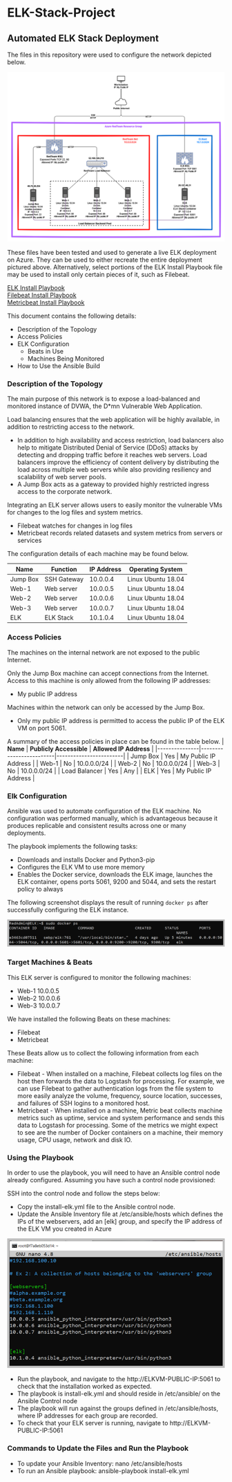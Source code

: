# ELK-Stack-Project

## Automated ELK Stack Deployment

The files in this repository were used to configure the network depicted below.

<img src="https://github.com/UCB-CyberSecurity-Cohort5/elk-stack-project-TrunkMonk/blob/main/images/AzureDockerELKstack.png" style="max-width: 100%;"/>

These files have been tested and used to generate a live ELK deployment on Azure. They can be used to either recreate the entire deployment pictured above. Alternatively, select portions of the ELK Install Playbook file may be used to install only certain pieces of it, such as Filebeat.

  <a href="https://github.com/UCB-CyberSecurity-Cohort5/elk-stack-project-TrunkMonk/blob/main/playbooks/install-elk.yml">ELK Install Playbook</a></br>
  <a href="https://github.com/UCB-CyberSecurity-Cohort5/elk-stack-project-TrunkMonk/blob/main/playbooks/filebeat-playbook.yml">Filebeat Install Playbook</a></br>
  <a href="https://github.com/UCB-CyberSecurity-Cohort5/elk-stack-project-TrunkMonk/blob/main/playbooks/metricbeat-playbook.yml">Metricbeat Install Playbook</a></br>

This document contains the following details:
- Description of the Topology
- Access Policies
- ELK Configuration
  - Beats in Use
  - Machines Being Monitored
- How to Use the Ansible Build


### Description of the Topology

The main purpose of this network is to expose a load-balanced and monitored instance of DVWA, the D*mn Vulnerable Web Application.

Load balancing ensures that the web application will be highly available, in addition to restricting access to the network.
- In addition to high availability and access restriction, load balancers also help to mitigate Distributed Denial of Service (DDoS) attacks by detecting and dropping traffic before it reaches web servers. Load balancers improve the efficiency of content delivery by distributing the load across multiple web servers while also providing resiliency and scalability of web server pools.
- A Jump Box acts as a gateway to provided highly restricted ingress access to the corporate network.

Integrating an ELK server allows users to easily monitor the vulnerable VMs for changes to the log files and system metrics.
- Filebeat watches for changes in log files
- Metricbeat records related datasets and system metrics from servers or services

The configuration details of each machine may be found below.

| **Name** | **Function** | **IP Address** | **Operating System** |
|----------|--------------|----------------|----------------------|
| Jump Box | SSH Gateway  | 10.0.0.4       | Linux Ubuntu 18.04   |
| Web-1    | Web server   | 10.0.0.5       | Linux Ubuntu 18.04   |
| Web-2    | Web server   | 10.0.0.6       | Linux Ubuntu 18.04   |
| Web-3    | Web server   | 10.0.0.7       | Linux Ubuntu 18.04   |
| ELK      | ELK Stack    | 10.1.0.4       | Linux Ubuntu 18.04   |
### Access Policies

The machines on the internal network are not exposed to the public Internet. 

Only the Jump Box machine can accept connections from the Internet. Access to this machine is only allowed from the following IP addresses:
- My public IP address

Machines within the network can only be accessed by the Jump Box.
- Only my public IP address is permitted to access the public IP of the ELK VM on port 5061.

A summary of the access policies in place can be found in the table below.
| **Name**      | **Publicly Accessible** | **Allowed IP Address** |
|---------------|-------------------------|------------------------|
| Jump Box      | Yes                     | My Public IP Address   |
| Web-1         | No                      | 10.0.0.0/24            |
| Web-2         | No                      | 10.0.0.0/24            |
| Web-3         | No                      | 10.0.0.0/24            |
| Load Balancer | Yes                     | Any                    |
| ELK           | Yes                     | My Public IP Address   |

### Elk Configuration

Ansible was used to automate configuration of the ELK machine. No configuration was performed manually, which is advantageous because it produces replicable and consistent results across one or many deployments.

The playbook implements the following tasks:
- Downloads and installs Docker and Python3-pip
- Configures the ELK VM to use more memory
- Enables the Docker service, downloads the ELK image, launches the ELK container, opens ports 5061, 9200 and 5044, and sets the restart policy to always

The following screenshot displays the result of running `docker ps` after successfully configuring the ELK instance.

<img src="https://github.com/UCB-CyberSecurity-Cohort5/elk-stack-project-TrunkMonk/blob/main/images/docker_ps_output.png" style="max-width: 100%;"/>

### Target Machines & Beats
This ELK server is configured to monitor the following machines:
- Web-1 10.0.0.5
- Web-2 10.0.0.6
- Web-3 10.0.0.7

We have installed the following Beats on these machines:
- Filebeat
- Metricbeat

These Beats allow us to collect the following information from each machine:
- Filebeat - When installed on a machine, Filebeat collects log files on the host then forwards the data to Logstash for processing.  For example, we can use Filebeat to gather authentication logs from the file system to more easily analyze the volume, frequency, source location, successes, and failures of SSH logins to a monitored host.
- Metricbeat - When installed on a machine, Metric beat collects machine metrics such as uptime, service and system performance and sends this data to Logstash for processing.   Some of the metrics we might expect to see are the number of Docker containers on a machine, their memory usage, CPU usage, network and disk IO.

### Using the Playbook
In order to use the playbook, you will need to have an Ansible control node already configured. Assuming you have such a control node provisioned: 

SSH into the control node and follow the steps below:
- Copy the install-elk.yml file to the Ansible control node.
- Update the Ansible Inventory file at /etc/ansible/hosts which defines the IPs of the webservers, add an [elk] group, and specify the IP address of the ELK VM you created in Azure
<img src="https://github.com/UCB-CyberSecurity-Cohort5/elk-stack-project-TrunkMonk/blob/main/images/Ansible_hosts_file.png" style="max-width: 100%;"/>

- Run the playbook, and navigate to the http://ELKVM-PUBLIC-IP:5061 to check that the installation worked as expected.
- The playbook is install-elk.yml and should reside in /etc/ansible/ on the Ansible Control node
- The playbook will run against the groups defined in /etc/ansible/hosts, where IP addresses for each group are recorded.
- To check that your ELK server is running, navigate to http://ELKVM-PUBLIC-IP:5061

### Commands to Update the Files and Run the Playbook
- To update your Ansible Inventory:  nano /etc/ansible/hosts
- To run an Ansible playbook:  ansible-playbook install-elk.yml

